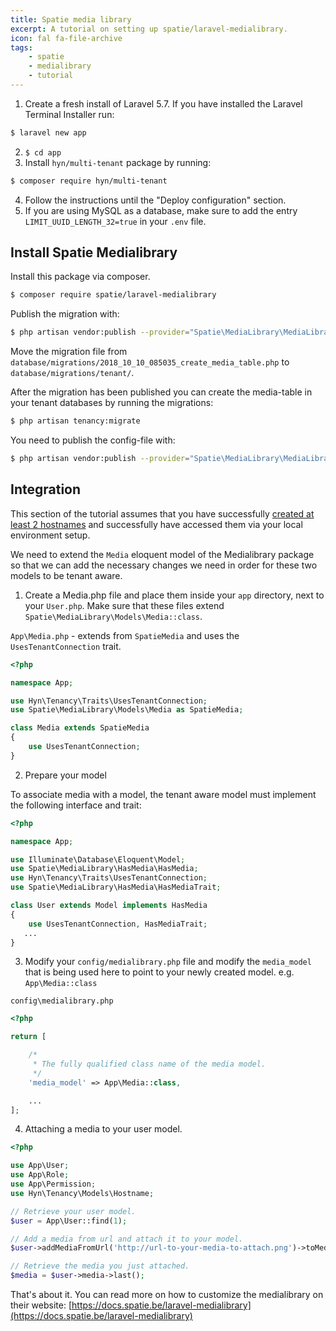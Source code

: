 ```yaml
---
title: Spatie media library
excerpt: A tutorial on setting up spatie/laravel-medialibrary.
icon: fal fa-file-archive
tags:
    - spatie
    - medialibrary
    - tutorial
---
```

1. Create a fresh install of Laravel 5.7.  If you have installed the Laravel Terminal Installer run: 

```bash
$ laravel new app
```

2. `$ cd app`
3. Install `hyn/multi-tenant` package by running:
```bash
$ composer require hyn/multi-tenant
```
4. Follow the instructions until the "Deploy configuration" section.
5. If you are using MySQL as a database, make sure to add the entry `LIMIT_UUID_LENGTH_32=true` in your `.env` file.

## Install Spatie Medialibrary

Install this package via composer.
```bash
$ composer require spatie/laravel-medialibrary
```

Publish the migration with:
```bash
$ php artisan vendor:publish --provider="Spatie\MediaLibrary\MediaLibraryServiceProvider" --tag="migrations"
```

Move the migration file from `database/migrations/2018_10_10_085035_create_media_table.php` to `database/migrations/tenant/`.

After the migration has been published you can create the media-table in your tenant databases by running the migrations:
```bash
$ php artisan tenancy:migrate
```

You need to publish the config-file with:
```bash
$ php artisan vendor:publish --provider="Spatie\MediaLibrary\MediaLibraryServiceProvider" --tag="config"
```

## Integration

This section of the tutorial assumes that you have successfully [created at least 2 hostnames](creating-tenants)
and successfully have accessed them via your local environment setup.

We need to extend the `Media` eloquent model of the Medialibrary package so that we can add the
necessary changes we need in order for these two models to be tenant aware.

1. Create a Media.php file and place them inside your `app` directory,
next to your `User.php`. Make sure that these files extend `Spatie\MediaLibrary\Models\Media::class`.

`App\Media.php` - extends from `SpatieMedia` and uses the `UsesTenantConnection` trait.
```php
<?php

namespace App;

use Hyn\Tenancy\Traits\UsesTenantConnection;
use Spatie\MediaLibrary\Models\Media as SpatieMedia;

class Media extends SpatieMedia
{
    use UsesTenantConnection;
}
```

2. Prepare your model

To associate media with a model, the tenant aware model must implement the following interface and trait:

```php
<?php

namespace App;

use Illuminate\Database\Eloquent\Model;
use Spatie\MediaLibrary\HasMedia\HasMedia;
use Hyn\Tenancy\Traits\UsesTenantConnection;
use Spatie\MediaLibrary\HasMedia\HasMediaTrait;

class User extends Model implements HasMedia
{
    use UsesTenantConnection, HasMediaTrait;
   ...
}
```

3. Modify your `config/medialibrary.php` file and modify the `media_model` that is being used here to point to your newly created model. e.g. `App\Media::class`

`config\medialibrary.php`
```php
<?php

return [

    /*
     * The fully qualified class name of the media model.
     */
    'media_model' => App\Media::class,

    ...
];
```

4. Attaching a media to your user model.

```php
<?php

use App\User;
use App\Role;
use App\Permission;
use Hyn\Tenancy\Models\Hostname;

// Retrieve your user model.
$user = App\User::find(1);

// Add a media from url and attach it to your model.
$user->addMediaFromUrl('http://url-to-your-media-to-attach.png')->toMediaCollection();

// Retrieve the media you just attached.
$media = $user->media->last();
```

That's about it. You can read more on how to customize the medialibrary on their website: [https://docs.spatie.be/laravel-medialibrary](https://docs.spatie.be/laravel-medialibrary)
